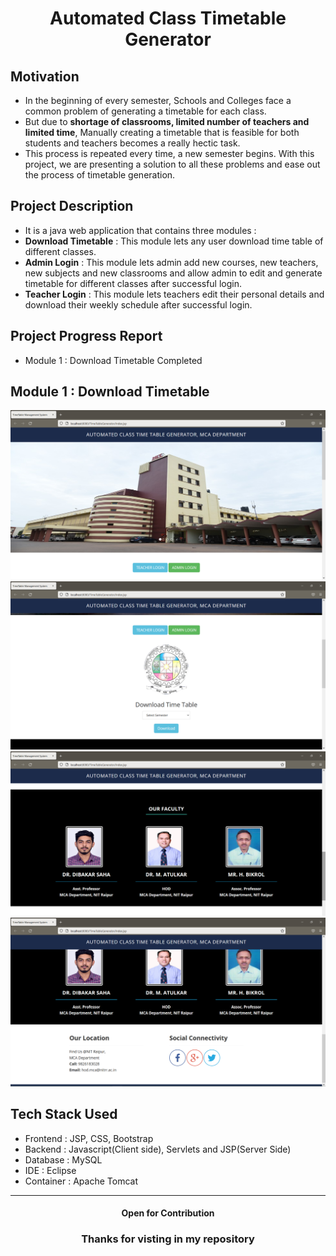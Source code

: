 <h1 align = "center">Automated Class Timetable Generator</h1>

## Motivation
- In the beginning of every semester, Schools and Colleges face a common problem of generating a timetable for each class.
- But due to <b>shortage of classrooms, limited number of teachers and limited time</b>, Manually creating a timetable that is feasible for both students
  and teachers becomes a really hectic task.
- This process is repeated every time, a new semester begins. With this project, we are presenting a solution to all these problems and ease out the 
  process of timetable generation.

## Project Description
- It is a java web application that contains three modules :
- <b>Download Timetable</b> : This module lets any user download time table of different classes.
- <b>Admin Login</b> : This module lets admin add new courses, new teachers, new subjects and new classrooms and 
    allow admin to edit and generate timetable for different classes after successful login.
- <b>Teacher Login</b> : This module lets teachers edit their personal details and download their weekly schedule after successful login.

## Project Progress Report
- Module 1 : Download Timetable Completed

## Module 1 : Download Timetable
<img src = "Project Preview/M11.png" alt="home page - images slider"><br>
<img src = "Project Preview/M12.png" alt="home page - login and download section"><br>
<img src = "Project Preview/M13.png" alt="home page - faculty details"><br>
<img src = "Project Preview/M14.png" alt="home page - contact section"><br>

## Tech Stack Used
- Frontend : JSP, CSS, Bootstrap
- Backend : Javascript(Client side), Servlets and JSP(Server Side)
- Database : MySQL
- IDE : Eclipse
- Container : Apache Tomcat

<hr/>
<h4 align="center"> Open for Contribution </h4>
<h3 align="center">Thanks for visting in my repository </h3>
